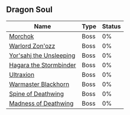 ## Dragon Soul

| Name | Type | Status |
| --- | --- | --- |
| [Morchok](Morchok) | Boss | 0% |
| [Warlord Zon'ozz](Warlord%20Zon'ozz) | Boss | 0% |
| [Yor'sahj the Unsleeping](Yor'sahj%20the%20Unsleeping) | Boss | 0% |
| [Hagara the Stormbinder](Hagara%20the%20Stormbinder) | Boss | 0% |
| [Ultraxion](Ultraxion) | Boss | 0% |
| [Warmaster Blackhorn](Warmaster%20Blackhorn) | Boss | 0% |
| [Spine of Deathwing](Spine%20of%20Deathwing) | Boss | 0% |
| [Madness of Deathwing](Madness%20of%20Deathwing) | Boss | 0% |
